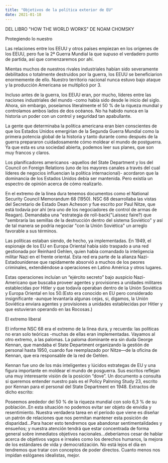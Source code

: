 ```yaml
---
title: "Objetivos de la política exterior de EU"
date: 2021-01-18
---
```


DEL LIBRO "HOW THE WORLD WORKS" DE NOAM CHOMSKY

Protegiendo lo nuestro

Las relaciones entre los EEUU y otros países empiezan en los orígenes de los EEUU, pero fue la 2ª Guerra Mundial la que supuso el verdadero punto de partida, así que comenzaremos por ahí.

Mientas muchos de nuestros rivales industriales habían sido severamente debilitados o totalmente destruidos por la guerra, los EEUU se beneficiarion enormemente de ello. Nuestro territorio nacional nunca estuvo bajo ataque y la producción Americana se multiplicó por 3.

Incluso antes de la guerra, los EEUU eran, por mucho, líderes entre las naciones industriales del mundo -como había sido desde le inicio del siglo. Ahora, sin embargo, poseíamos literalmente el 50 % de la riqueza mundial y controlamos ambos lados de dos océanos. No ha habido nunca en la historia un poder con un control y seguridad tan apabullante.

La gente que determinaba la política americana eran bien conscientes de que los Estados Unidos emergirían de la Segunda Guerra Mundial como la primera potencia global de la historia y tanto durante como después de la guerra prepararon cuidadosamente cómo moldear el mundo de postguerra. Ya que esta es una sociedad abierta, podemos leer sus planes, que son muy francos y claros.

Los planificadores americanos -aquellos del State Department y los del Council on Foreign Relations (uno de los mayores canales a través del cual líderes de negocios influencian la política internacional)- acordaron que la dominancia de los Estados Unidos debía ser mantenida. Pero existía un espectro de opinión acerca de cómo realizarlo.

En el extremo de la línea dura tenemos documentos como el National Security Council Memorandum 68 (1950). NSC 68 desarrollaba las vistas del Secretario de Estado Dean Acheson y fue escrito por Paul Nitze, que está todavía por ahí (era uno de los negociadores de control de armas de Reagan). Demandaba una "estrategia de roll-back("Laissez faire?) que "sembraría las semillas de la destrucción dentro del sistema Soviético" y así de tal manera se podría negociar "con la Unión Soviética" un arreglo favorable a sus términos. 

Las políticas estaban siendo, de hecho, ya implementadas. En 1949, el espionaje de los EU en Europa Oriental había sido traspado a una red gestionada por Reinhard Gehlen, quien había comandado la inteligencia militar Nazi en el frente oriental. Esta red era parte de la alianza Nazi-Estadounidense que rapidamente absorvió a muchos de los peores criminales, extendiéndose a operaciones en Latino América y otros lugares.

Estas operaciones incluían un “ejército secreto” bajo auspicio Nazi-Americano que buscaba proveer agentes y provisiones a unidades militares establecidas por Hitler y que todavía operaban dentro de la Unión Soviética y Europa Oriental en los 50.(Esto era conocido en EU pero considerado insignificante -aunque levantaría algunas cejas, si, digamos, la Unión Soviética enviara agentes y provisiones a unidades establecidas por Hitler y que estuvieran operando en las Rocosas.)

El extremo liberal

El informe NSC 68 era el extremo de la línea dura, y recuerda: las políticas no eran solo teóricas -muchas de ellas eran implementadas. Vayamos al otro extremo, a las palomas. La paloma dominante era sin duda George Kennan, que mandaba el State Department organizando la gestión de personal hasta 1950, cuando fue reemplazado por Nitze—de la oficina de Kennan, que era responsable de la red de Gehlen.
	
Kennan fue uno de los más inteligentes y lúcidos estrategas de EU y una figura importante en moldear el mundo de posguerra. Sus escritos reflejan una muy interesante visión de la posición “dove”. Un documento a consulta si queremos entender nuestro país es el Policy Palnning Study 23, escrito por Kennan para el personal del State Department en 1948. Extractos de dicho escrito:

Poseemos arededor del 50 % de la riqueza mundial con solo 6,3 % de su población..En esta situación no podemos evitar ser objeto de envidia y resentimiento. Nuestra verdadera tarea en el período que viene es diseñar un patrón de relaciones que nos permitan mantener esta posición de disparidad...Para hacer esto tendremos que abandonar sentimentalidades y ensueños; y nuestra atención tendrá que estar concentrada de forma general sobre inmediatos objetivos nacionales...deberíamos cesar de hablar acerca de objetivos vagos e irreales como  los derechos humanos, la mejora de los estándares de vida y democratización. No está lejos el día en tendremos que tratar con conceptos de poder directos. Cuanto menos nos impidan eslóganes idealistas, mejor.
